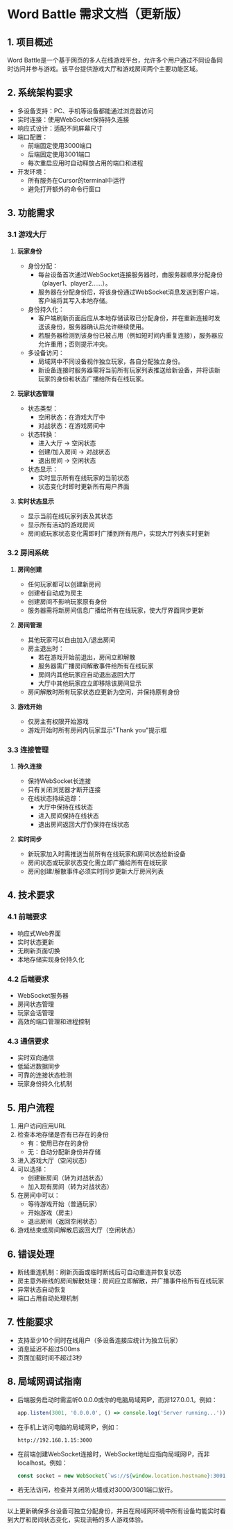 # Word Battle 需求文档（更新版）

## 1. 项目概述

Word Battle是一个基于网页的多人在线游戏平台，允许多个用户通过不同设备同时访问并参与游戏。该平台提供游戏大厅和游戏房间两个主要功能区域。

## 2. 系统架构要求

- 多设备支持：PC、手机等设备都能通过浏览器访问
- 实时连接：使用WebSocket保持持久连接
- 响应式设计：适配不同屏幕尺寸
- 端口配置：
  - 前端固定使用3000端口
  - 后端固定使用3001端口
  - 每次重启应用时自动释放占用的端口和进程
- 开发环境：
  - 所有服务在Cursor的terminal中运行
  - 避免打开额外的命令行窗口

## 3. 功能需求

### 3.1 游戏大厅

1. **玩家身份**

   - 身份分配：
     - 每台设备首次通过WebSocket连接服务器时，由服务器顺序分配身份（player1、player2……）。
     - 服务器在分配身份后，将该身份通过WebSocket消息发送到客户端，客户端将其写入本地存储。
   - 身份持久化：
     - 客户端刷新页面后应从本地存储读取已分配身份，并在重新连接时发送该身份，服务器确认后允许继续使用。
     - 若服务器检测到该身份已被占用（例如短时间内重复连接），服务器应允许重用；否则提示冲突。
   - 多设备访问：
     - 局域网中不同设备视作独立玩家，各自分配独立身份。
     - 新设备连接时服务器需将当前所有玩家列表推送给新设备，并将该新玩家的身份和状态广播给所有在线玩家。

2. **玩家状态管理**

   - 状态类型：
     - 空闲状态：在游戏大厅中
     - 对战状态：在游戏房间中
   - 状态转换：
     - 进入大厅 -> 空闲状态
     - 创建/加入房间 -> 对战状态
     - 退出房间 -> 空闲状态
   - 状态显示：
     - 实时显示所有在线玩家的当前状态
     - 状态变化时即时更新所有用户界面

3. **实时状态显示**

   - 显示当前在线玩家列表及其状态
   - 显示所有活动的游戏房间
   - 房间或玩家状态变化需即时广播到所有用户，实现大厅列表实时更新

### 3.2 房间系统

1. **房间创建**

   - 任何玩家都可以创建新房间
   - 创建者自动成为房主
   - 创建房间不影响玩家原有身份
   - 服务器需将新房间信息广播给所有在线玩家，使大厅界面同步更新

2. **房间管理**

   - 其他玩家可以自由加入/退出房间
   - 房主退出时：
     - 若在游戏开始前退出，房间立即解散
     - 服务器需广播房间解散事件给所有在线玩家
     - 房间内其他玩家应自动退出返回大厅
     - 大厅中其他玩家应立即移除该房间显示
   - 房间解散时所有玩家状态应更新为空闲，并保持原有身份

3. **游戏开始**

   - 仅房主有权限开始游戏
   - 游戏开始时所有房间内玩家显示"Thank you"提示框

### 3.3 连接管理

1. **持久连接**

   - 保持WebSocket长连接
   - 只有关闭浏览器才断开连接
   - 在线状态持续追踪：
     - 大厅中保持在线状态
     - 进入房间保持在线状态
     - 退出房间返回大厅仍保持在线状态

2. **实时同步**

   - 新玩家加入时需推送当前所有在线玩家和房间状态给新设备
   - 房间状态或玩家状态变化需立即广播给所有在线玩家
   - 房间创建/解散事件必须实时同步更新大厅房间列表

## 4. 技术要求

### 4.1 前端要求

- 响应式Web界面
- 实时状态更新
- 无刷新页面切换
- 本地存储实现身份持久化

### 4.2 后端要求

- WebSocket服务器
- 房间状态管理
- 玩家会话管理
- 高效的端口管理和进程控制

### 4.3 通信要求

- 实时双向通信
- 低延迟数据同步
- 可靠的连接状态检测
- 玩家身份持久化机制

## 5. 用户流程

1. 用户访问应用URL
2. 检查本地存储是否有已存在的身份
   - 有：使用已存在的身份
   - 无：自动分配新身份并存储
3. 进入游戏大厅（空闲状态）
4. 可以选择：
   - 创建新房间（转为对战状态）
   - 加入现有房间（转为对战状态）
5. 在房间中可以：
   - 等待游戏开始（普通玩家）
   - 开始游戏（房主）
   - 退出房间（返回空闲状态）
6. 游戏结束或房间解散后返回大厅（空闲状态）

## 6. 错误处理

- 断线重连机制：刷新页面或临时断线后可自动重连并恢复状态
- 房主意外断线的房间解散处理：房间应立即解散，并广播事件给所有在线玩家
- 异常状态自动恢复
- 端口占用自动处理机制

## 7. 性能要求

- 支持至少10个同时在线用户（多设备连接应统计为独立玩家）
- 消息延迟不超过500ms
- 页面加载时间不超过3秒

## 8. 局域网调试指南

- 后端服务启动时需监听0.0.0.0或你的电脑局域网IP，而非127.0.0.1。例如：
  ```js
  app.listen(3001, '0.0.0.0', () => console.log('Server running...'));
  ```
- 在手机上访问电脑的局域网IP，例如：
  ```
  http://192.168.1.15:3000
  ```
- 在前端创建WebSocket连接时，WebSocket地址应指向局域网IP，而非localhost。例如：
  ```js
  const socket = new WebSocket(`ws://${window.location.hostname}:3001`);
  ```
- 若无法访问，检查并关闭防火墙或对3000/3001端口放行。

---

以上更新确保多台设备可独立分配身份，并且在局域网环境中所有设备均能实时看到大厅和房间状态变化，实现流畅的多人游戏体验。

